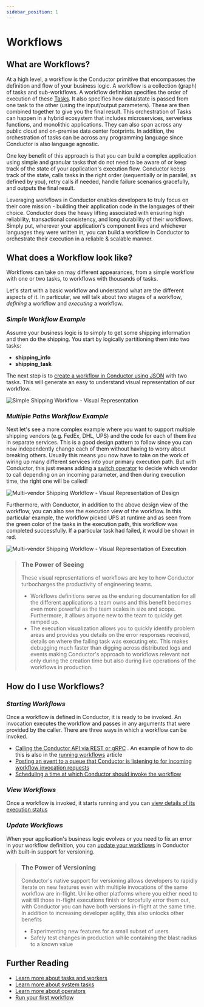 ```yaml
---
sidebar_position: 1
---
```


# Workflows

## What are Workflows?

At a high level, a workflow is the Conductor primitive that encompasses the definition and flow of your business logic.
A workflow is a collection (graph) of tasks and sub-workflows. A workflow definition specifies the order of execution of
these [Tasks](tasks-and-workers.md). It also specifies how data/state is passed from one task to the other (using the
input/output parameters). These are then combined together to give you the final result. This orchestration of Tasks can
happen in a hybrid ecosystem that includes microservices, serverless functions, and monolithic applications. They can
also span across any public cloud and on-premise data center footprints. In addition, the orchestration of tasks can be
across any programming language since Conductor is also language agnostic.

One key benefit of this approach is that you can build a complex application using simple and granular tasks that do not
need to be aware of or keep track of the state of your application's execution flow. Conductor keeps track of the state,
calls tasks in the right order (sequentially or in parallel, as defined by you), retry calls if needed, handle failure
scenarios gracefully, and outputs the final result.

Leveraging workflows in Conductor enables developers to truly focus on their core mission - building their application
code in the languages of their choice. Conductor does the heavy lifting associated with ensuring high
reliability, transactional consistency, and long durability of their workflows. Simply put, wherever your application's
component lives and whichever languages they were written in, you can build a workflow in Conductor to orchestrate their
execution in a reliable & scalable manner.

## What does a Workflow look like?

Workflows can take on may different appearances, from a simple workflow with one or two tasks, to workflows with thousands of tasks.

Let's start with a basic workflow and understand what are the different aspects of it. In particular, we will talk about
two stages of a workflow, *defining* a workflow and *executing* a workflow.



### *Simple Workflow Example*

Assume your business logic is to simply to get some shipping information and then do the shipping. You start by
logically partitioning them into two tasks:

* **shipping_info**
* **shipping_task**

The next step is to [create a workflow in Conductor using JSON](/content/docs/how-tos/Workflows/create-workflow) with two tasks. This will generate an easy to understand visual representation of our workflow.

![Simple Shipping Workflow - Visual Representation](../../../static/img/tutorial/ShippingWorkflow.png)


### *Multiple Paths Workflow Example*

Next let's see a more complex example where you want to support multiple shipping vendors (e.g. FedEx, DHL, UPS) and the
code for each of them live in separate services. This is a good design pattern to follow since you can now independently
change each of them without having to worry about breaking others. Usually this means you now have to take on the work
of wiring up many different services into your primary execution path. But with Conductor, this just means adding
a [switch operator](../../reference-docs/switch-task.md) to decide which vendor to call depending on an incoming
parameter, and then during execution time, the right one will be called!

![Multi-vendor Shipping Workflow - Visual Representation of Design](../../../static/img/tutorial/Switch_Workflow.png)

Furthermore, with Conductor, in addition to the above design view of the workflow, you can also see the execution view
of the workflow. In this particular example, the workflow picked UPS at runtime and as seen from the green color of the
tasks in the execution path, this workflow was completed successfully. If a particular task had failed, it would be
shown in red.

![Multi-vendor Shipping Workflow - Visual Representation of Execution](../../../static/img/tutorial/Switch_UPS.png)


> ### The Power of Seeing
> These  visual representations of workflows are key to how Conductor turbocharges the productivity of engineering teams.
> * Workflows definitions serve as the enduring documentation for all the different applications a team owns and this benefit becomes even more powerful as the team scales in size and scope. Furthermore, it allows anyone new to the team to quickly get ramped up.
> * The execution visualization allows you to quickly identify problem areas and provides you details on the error responses received, details on where the failing task was executing etc. This makes debugging much faster than digging across distributed logs and events making Conductor's approach to workflows relevant not only during the creation time but also during live operations of the workflows in production.

## How do I use Workflows?

### *Starting Workflows*

Once a workflow is defined in Conductor, it is ready to be invoked. An invocation executes the workflow and passes in
any arguments that were provided by the caller. There are three ways in which a workflow can be invoked.

* [Calling the Conductor API via REST or gRPC](../../running-workflows/execute-workflow.md#Start-a-workflow-by-calling-an-API)
  . An example of how to do this is also in
  the [running workflows](../run/running-first-workflow.md#Running-our-First-Workflow) article
* [Posting an event to a queue that Conductor is listening to for incoming workflow invocation requests](../../running-workflows/execute-workflow.md#Start-a-workflow-by-posting-an-event)
* [Scheduling a time at which Conductor should invoke the workflow](../../running-workflows/execute-workflow.md#Schedule-a-workflow-for-later)

### *View Workflows*

Once a workflow is invoked, it starts running and you
can [view details of its execution status](../../how-tos/Workflows/view-workflow-executions.md)

### *Update Workflows*

When your application's business logic evolves or you need to fix an error in your workflow definition, you
can [update your workflows](../../how-tos/Workflows/updating-workflows.md) in Conductor with built-in support for versioning.

> ### The Power of Versioning
> Conductor's native support for versioning allows developers to rapidly iterate on new features even with multiple invocations of the same workflow are in-flight. Unlike other platforms where you either need to wait till those in-flight executions finish or forcefully error them out, with Conductor you can have both versions in-flight at the same time. In addition to increasing developer agility, this also unlocks other benefits
> * Experimenting new features for a small subset of users
> * Safely test changes in production while containing the blast radius to a known value

## Further Reading

* [Learn more about tasks and workers](tasks-and-workers.md)
* [Learn more about system tasks](system-tasks.md)
* [Learn more about operators](operators.md)
* [Run your first workflow](../run/running-first-workflow.md)


